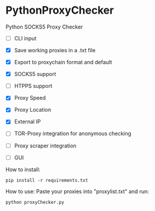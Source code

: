 # PythonProxyChecker
Python SOCKS5 Proxy Checker

- [ ] CLI input
- [x] Save working proxies in a .txt file
- [x] Export to proxychain format and default
- [x] SOCKS5 support
- [ ] HTPPS support
- [x] Proxy Speed
- [x] Proxy Location
- [x] External IP
- [ ] TOR-Proxy integration for anonymous checking
- [ ] Proxy scraper integration
- [ ] GUI


How to install:
```
pip install -r requirements.txt
```

How to use:
Paste your proxies into "proxylist.txt" and run:
```
python proxyChecker.py
```
